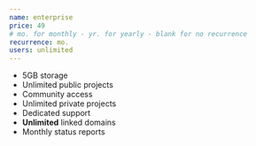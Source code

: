 ```yaml
---
name: enterprise
price: 49
# mo. for monthly - yr. for yearly - blank for no recurrence
recurrence: mo.
users: unlimited
---
```


 - 5GB storage
 - Unlimited public projects
 - Community access
 - Unlimited private projects
 - Dedicated support
 - **Unlimited** linked domains
 - Monthly status reports
